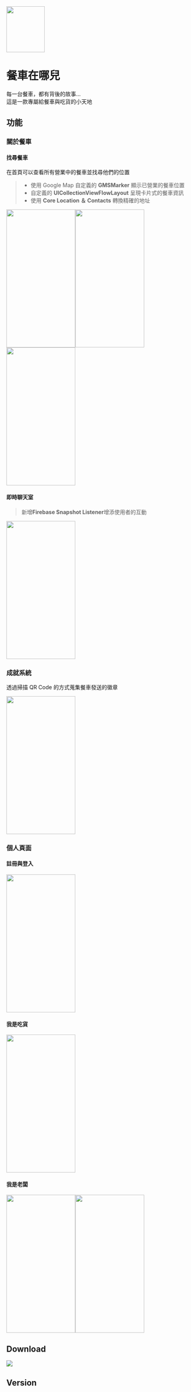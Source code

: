 <img src="https://github.com/as462988/WhereIsTheTruck/blob/addReadme/screenshot/icon.jpg" width="100" height="120"/>

# 餐車在哪兒

每一台餐車，都有背後的故事...<br> 
這是一款專屬給餐車與吃貨的小天地

## 功能

### 關於餐車
#### 找尋餐車
在首頁可以查看所有營業中的餐車並找尋他們的位置
>* 使用 Google Map 自定義的 **GMSMarker** 顯示已營業的餐車位置<br>
>* 自定義的 **UICollectionViewFlowLayout** 呈現卡片式的餐車資訊<br>
>* 使用 **Core Location ＆ Contacts** 轉換精確的地址

<img src="https://github.com/as462988/WhereIsTheTruck/blob/addReadme/screenshot/Lobby.PNG" width="180" height="360"/><img src="https://github.com/as462988/WhereIsTheTruck/blob/addReadme/screenshot/List.PNG" width="180" height="360"/><img src="https://github.com/as462988/WhereIsTheTruck/blob/addReadme/screenshot/Detail.PNG" width="180" height="360"/>

#### 即時聊天室

>新增**Firebase Snapshot Listener**增添使用者的互動

<img src="https://github.com/as462988/RunRunTrack/blob/master/ChatRoom.png" width="180" height="360"/>

### 成就系統
透過掃描 QR Code 的方式蒐集餐車發送的徽章

<img src="https://github.com/as462988/WhereIsTheTruck/blob/addReadme/screenshot/Badge.PNG" width="180" height="360"/>

### 個人頁面

#### 註冊與登入


<img src="https://github.com/as462988/WhereIsTheTruck/blob/addReadme/screenshot/SingIn.PNG" width="180" height="360"/>

#### 我是吃貨

<img src="https://github.com/as462988/WhereIsTheTruck/blob/addReadme/screenshot/Profile.PNG" width="180" height="360"/>

#### 我是老闆
<img src="https://github.com/as462988/WhereIsTheTruck/blob/addReadme/screenshot/ProfileBoss.PNG" width="180" height="360"/><img src="https://github.com/as462988/WhereIsTheTruck/blob/addReadme/screenshot/Open.PNG" width="180" height="360"/>

## Download
[![](https://owncloud.org/wp-content/themes/owncloudorgnew/assets/img/clients/buttons/appstore.png)](https://itunes.apple.com/app/owncloud/id1481326966)

## Version

